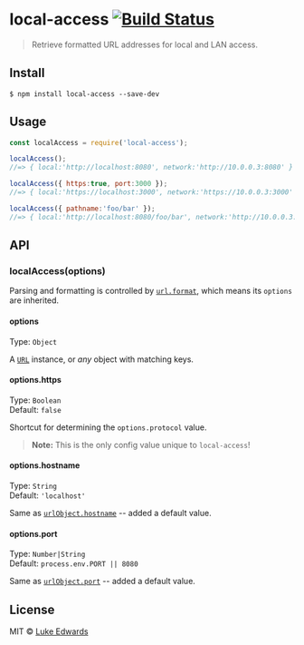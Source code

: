 # local-access [![Build Status](https://travis-ci.org/lukeed/local-access.svg?branch=master)](https://travis-ci.org/lukeed/local-access)

> Retrieve formatted URL addresses for local and LAN access.


## Install

```
$ npm install local-access --save-dev
```


## Usage

```js
const localAccess = require('local-access');

localAccess();
//=> { local:'http://localhost:8080', network:'http://10.0.0.3:8080' }

localAccess({ https:true, port:3000 });
//=> { local:'https://localhost:3000', network:'https://10.0.0.3:3000' }

localAccess({ pathname:'foo/bar' });
//=> { local:'http://localhost:8080/foo/bar', network:'http://10.0.0.3:8080/foo/bar' }
```


## API

### localAccess(options)

Parsing and formatting is controlled by [`url.format`](https://nodejs.org/api/url.html#url_url_format_urlobject), which means its `options` are inherited.

#### options

Type: `Object`

A [`URL`](https://nodejs.org/api/url.html#url_the_whatwg_url_api) instance, or _any_ object with matching keys.

#### options.https

Type: `Boolean`<br>
Default: `false`

Shortcut for determining the `options.protocol` value.

> **Note:** This is the only config value unique to `local-access`!

#### options.hostname

Type: `String`<br>
Default: `'localhost'`

Same as [`urlObject.hostname`](https://nodejs.org/api/url.html#url_urlobject_hostname) -- added a default value.

#### options.port

Type: `Number|String`<br>
Default: `process.env.PORT || 8080`

Same as [`urlObject.port`](https://nodejs.org/api/url.html#url_urlobject_port) -- added a default value.


## License

MIT © [Luke Edwards](https://lukeed.com)
